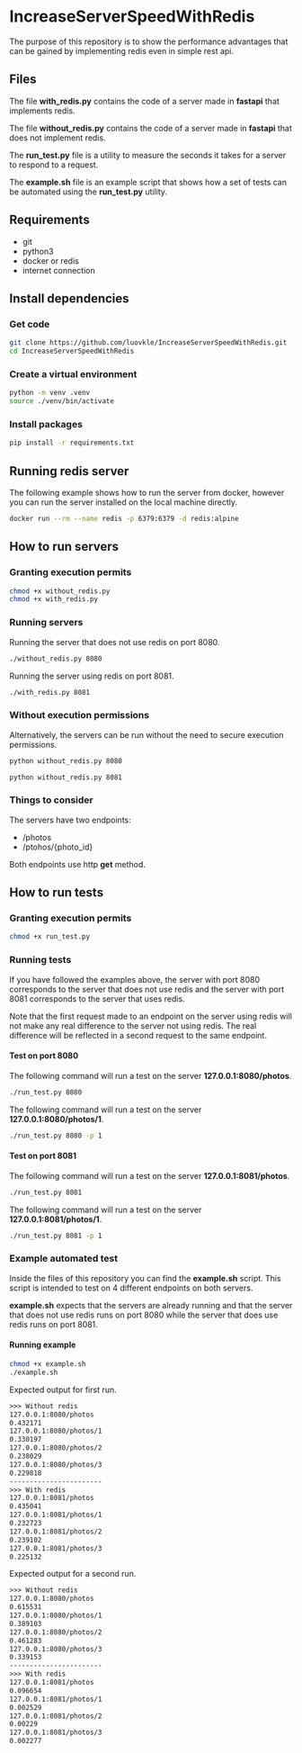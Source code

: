 # IncreaseServerSpeedWithRedis

The purpose of this repository is to show the performance advantages that can be gained by implementing redis even in simple rest api.

## Files

The file **with_redis.py** contains the code of a server made in **fastapi** that implements redis.

The file **without_redis.py** contains the code of a server made in **fastapi** that does not implement redis.

The **run_test.py** file is a utility to measure the seconds it takes for a server to respond to a request.

The **example.sh** file is an example script that shows how a set of tests can be automated using the **run_test.py** utility.

## Requirements

- git
- python3
- docker or redis
- internet connection

## Install dependencies

### Get code

```sh
git clone https://github.com/luovkle/IncreaseServerSpeedWithRedis.git
cd IncreaseServerSpeedWithRedis
```

### Create a virtual environment

```sh
python -m venv .venv
source ./venv/bin/activate
```

### Install packages

```sh
pip install -r requirements.txt
```

## Running redis server

The following example shows how to run the server from docker, however you can run the server installed on the local machine directly.

```sh
docker run --rm --name redis -p 6379:6379 -d redis:alpine
```

## How to run servers

### Granting execution permits

```sh
chmod +x without_redis.py
chmod +x with_redis.py
```

### Running servers

Running the server that does not use redis on port 8080.

```sh
./without_redis.py 8080
```
Running the server using redis on port 8081.

```sh
./with_redis.py 8081
```

### Without execution permissions

Alternatively, the servers can be run without the need to secure execution permissions.

```sh
python without_redis.py 8080
```

```sh
python without_redis.py 8081
```

### Things to consider

The servers have two endpoints:
- /photos
- /ptohos/{photo_id}

Both endpoints use http **get** method.

## How to run tests

### Granting execution permits

```sh
chmod +x run_test.py
```

### Running tests

If you have followed the examples above, the server with port 8080 corresponds to the server that does not use redis and the server with port 8081 corresponds to the server that uses redis.

Note that the first request made to an endpoint on the server using redis will not make any real difference to the server not using redis. The real difference will be reflected in a second request to the same endpoint.

#### Test on port 8080

The following command will run a test on the server **127.0.0.1:8080/photos**.

```sh
./run_test.py 8080
```

The following command will run a test on the server **127.0.0.1:8080/photos/1**.

```sh
./run_test.py 8080 -p 1
```

#### Test on port 8081

The following command will run a test on the server **127.0.0.1:8081/photos**.

```sh
./run_test.py 8081
```

The following command will run a test on the server **127.0.0.1:8081/photos/1**.

```sh
./run_test.py 8081 -p 1
```

### Example automated test

Inside the files of this repository you can find the **example.sh** script. This script is intended to test on 4 different endpoints on both servers.

**example.sh** expects that the servers are already running and that the server that does not use redis runs on port 8080 while the server that does use redis runs on port 8081.

#### Running example

```sh
chmod +x example.sh
./example.sh
```
Expected output for first run.

```txt
>>> Without redis
127.0.0.1:8080/photos
0.432171
127.0.0.1:8080/photos/1
0.330197
127.0.0.1:8080/photos/2
0.238029
127.0.0.1:8080/photos/3
0.229818
-----------------------
>>> With redis
127.0.0.1:8081/photos
0.435041
127.0.0.1:8081/photos/1
0.232723
127.0.0.1:8081/photos/2
0.239102
127.0.0.1:8081/photos/3
0.225132
```

Expected output for a second run.

```txt
>>> Without redis
127.0.0.1:8080/photos
0.615531
127.0.0.1:8080/photos/1
0.389103
127.0.0.1:8080/photos/2
0.461283
127.0.0.1:8080/photos/3
0.339153
-----------------------
>>> With redis
127.0.0.1:8081/photos
0.096654
127.0.0.1:8081/photos/1
0.002529
127.0.0.1:8081/photos/2
0.00229
127.0.0.1:8081/photos/3
0.002277
```
